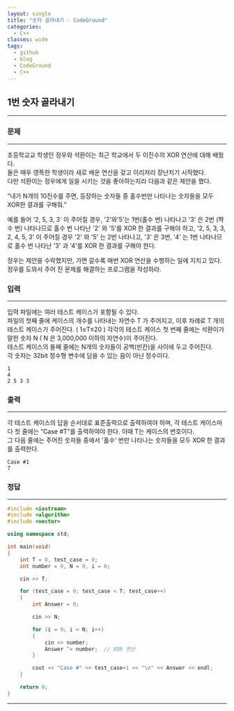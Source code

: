 ```yaml
---
layout: single
title: "숫자 골라내기 - CodeGround"
categories:
  - C++
classes: wide
tags:
  - github
  - blog
  - CodeGround
  - C++
---
```

## 1번 **숫자 골라내기**
---

### 문제
---
초등학교교 학생인 정우와 석환이는 최근 학교에서 두 이진수의 XOR 연산에 대해 배웠다.  
둘은 매우 영특한 학생이라 새로 배운 연산을 갖고 이리저리 장난치기 시작했다.  
다만 석환이는 정우에게 일을 시키는 것을 좋아하는지라 다음과 같은 제안을 했다.  

“내가 N개의 10진수를 주면, 등장하는 숫자들 중 홀수번만 나타나는 숫자들을 모두 XOR한 결과를 구해줘.”  

예를 들어 '2, 5, 3, 3' 이 주어질 경우, '2'와'5'는 1번(홀수 번) 나타나고 '3' 은 2번 (짝수 번) 나타나므로 홀수 번 나타난 '2' 와 '5'를 XOR 한 결과를 구해야 하고, '2, 5, 3, 3, 2, 4, 5, 3' 이 주어질 경우 '2' 와 '5' 는 2번 나타나고, '3' 은 3번, '4' 는 1번 나타나므로 홀수 번 나타난 '3' 과 '4'를 XOR 한 결과를 구해야 한다.  

정우는 제안을 수락했지만, 가면 갈수록 매번 XOR 연산을 수행하는 일에 지치고 있다.  
정우를 도와서 주어 진 문제를 해결하는 프로그램을 작성하라.  

### 입력
---
입력 파일에는 여러 테스트 케이스가 포함될 수 있다.  
파일의 첫째 줄에 케이스의 개수를 나타내는 자연수 T 가 주어지고,
이후 차례로 T 개의 테스트 케이스가 주어진다. ( 1≤T≤20 )
각각의 테스트 케이스 첫 번째 줄에는 석환이가 말한 숫자 N ( N  은 3,000,000 이하의 자연수)이 주어진다.  
테스트 케이스의 둘째 줄에는 N개의 숫자들이 공백(빈칸)을 사이에 두고 주어진다.  
각 숫자는 32bit 정수형 변수에 담을 수 있는 음이 아닌 정수이다.  
```
1
4
2 5 3 3
```

### 출력
---
각 테스트 케이스의 답을 순서대로 표준출력으로 출력하여야 하며,
각 테스트 케이스마다 첫 줄에는  “Case #T”를 출력하여야 한다. 이때 T는 케이스의 번호이다.  
그 다음 줄에는 주어진 숫자들 중에서 '홀수' 번만 나타나는 숫자들을 모두 XOR 한 결과를 출력한다.  
```
Case #1
7
```

### 정답
---
```c++
#include <iostream>
#include <algorithm>
#include <vector>

using namespace std;

int main(void)
{
	int T = 0, test_case = 0;
	int number = 0, N = 0, i = 0;

	cin >> T;

	for (test_case = 0; test_case < T; test_case++)
	{
		int Answer = 0;

		cin >> N;

		for (i = 0; i < N; i++)
		{
			cin >> number;
			Answer ^= number;  // XOR 연산
		}

		cout << "Case #" << test_case+1 << "\n" << Answer << endl;
	}

	return 0;
}
```
---
